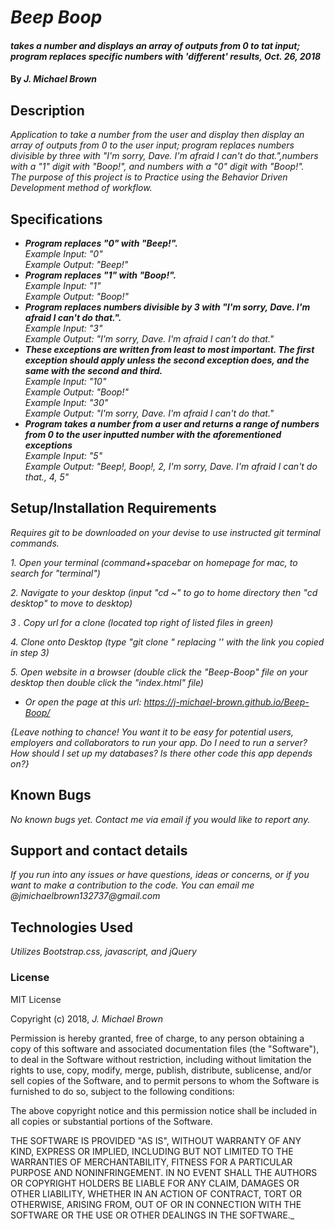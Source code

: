 # _Beep Boop_

#### _takes a number and displays an array of outputs from 0 to tat input; program replaces specific numbers with 'different' results, Oct. 26, 2018_

#### By _**J. Michael Brown**_

## Description

_Application to take a number from the user and display then display an array of outputs from 0 to the user input; program replaces numbers divisible by three with "I'm sorry, Dave. I'm afraid I can't do that.",numbers with a "1" digit with "Boop!", and numbers with a "0" digit with "Boop!"._  
_The purpose of this project is to Practice using the Behavior Driven Development method of workflow._

## Specifications
* _**Program replaces "0" with "Beep!".**_  
_Example Input: "0"_  
_Example Output: "Beep!"_
* _**Program replaces "1" with "Boop!".**_  
_Example Input: "1"_  
_Example Output: "Boop!"_
* _**Program replaces numbers divisible by 3 with "I'm sorry, Dave. I'm afraid I can't do that.".**_  
_Example Input: "3"_  
_Example Output: "I'm sorry, Dave. I'm afraid I can't do that."_
* _**These exceptions are written from least to most important. The first exception should apply unless the second exception does, and the same with the second and third.**_  
_Example Input: "10"_  
_Example Output: "Boop!"_  
_Example Input: "30"_  
_Example Output: "I'm sorry, Dave. I'm afraid I can't do that."_
* _**Program takes a number from a user and returns a range of numbers from 0 to the user inputted number with the aforementioned exceptions**_  
_Example Input: "5"_  
_Example Output: "Beep!, Boop!, 2, I'm sorry, Dave. I'm afraid I can't do that., 4, 5"_


## Setup/Installation Requirements

  _Requires git to be downloaded on your devise to use instructed git terminal commands._

  _1. Open your terminal (command+spacebar on homepage for mac, to search for "terminal")_

  _2. Navigate to your desktop (input "cd ~" to go to home directory then "cd desktop" to move to desktop)_

  _3 . Copy url for a clone (located top right of listed files in green)_

  _4. Clone onto Desktop (type "git clone <url link>" replacing '<url link>' with the link you copied in step 3)_

  _5. Open website in a browser (double click the "Beep-Boop" file on your desktop then double click the "index.html" file)_

* _Or open the page at this url: https://j-michael-brown.github.io/Beep-Boop/_

_{Leave nothing to chance! You want it to be easy for potential users, employers and collaborators to run your app. Do I need to run a server? How should I set up my databases? Is there other code this app depends on?}_

## Known Bugs

_No known bugs yet. Contact me via email if you would like to report any._

## Support and contact details

_If you run into any issues or have questions, ideas or concerns, or if you want to make a contribution to the code. You can email me @jmichaelbrown132737@gmail.com_

## Technologies Used

_Utilizes Bootstrap.css, javascript, and jQuery_

### License

MIT License

Copyright (c) 2018, _J. Michael Brown_  

Permission is hereby granted, free of charge, to any person obtaining a copy
of this software and associated documentation files (the "Software"), to deal
in the Software without restriction, including without limitation the rights
to use, copy, modify, merge, publish, distribute, sublicense, and/or sell
copies of the Software, and to permit persons to whom the Software is
furnished to do so, subject to the following conditions:  

The above copyright notice and this permission notice shall be included in all
copies or substantial portions of the Software.

THE SOFTWARE IS PROVIDED "AS IS", WITHOUT WARRANTY OF ANY KIND, EXPRESS OR
IMPLIED, INCLUDING BUT NOT LIMITED TO THE WARRANTIES OF MERCHANTABILITY,
FITNESS FOR A PARTICULAR PURPOSE AND NONINFRINGEMENT. IN NO EVENT SHALL THE
AUTHORS OR COPYRIGHT HOLDERS BE LIABLE FOR ANY CLAIM, DAMAGES OR OTHER
LIABILITY, WHETHER IN AN ACTION OF CONTRACT, TORT OR OTHERWISE, ARISING FROM,
OUT OF OR IN CONNECTION WITH THE SOFTWARE OR THE USE OR OTHER DEALINGS IN THE
SOFTWARE._
